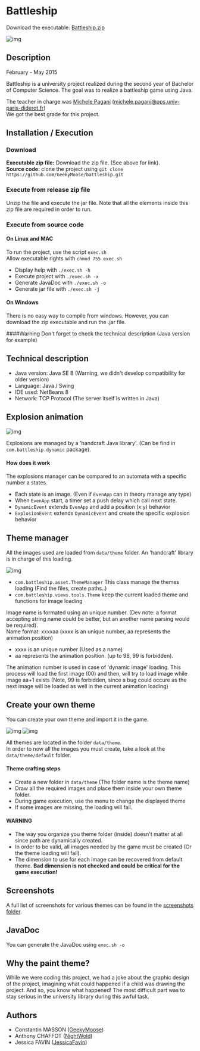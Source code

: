 # Battleship
Download the executable: [Battleship.zip](https://github.com/GeekyMoose/battleship/releases/download/v1.0/battleship.zip)

![img](https://github.com/GeekyMoose/battleship/blob/master/documents/screenshots/theme_default/1-defaultWelcome.png)


<!-- *********************************************************************** -->
## Description
February - May 2015

Battleship is a university project realized during the second year of Bachelor of Computer Science. The goal was to realize a battleship game using Java.

The teacher in charge was [Michele Pagani](http://www.pps.univ-paris-diderot.fr/~pagani/) (michele.pagani@pps.univ-paris-diderot.fr)<br/>
We got the best grade for this project.


<!-- *********************************************************************** -->
## Installation / Execution

### Download
**Executable zip file:** Download the zip file. (See above for link).<br/>
**Source code:** clone the project using `git clone https://github.com/GeekyMoose/battleship.git`

### Execute from release zip file
Unzip the file and execute the jar file. Note that all the elements inside this zip file are required in order to run.

### Execute from source code
#### On Linux and MAC
To run the project, use the script `exec.sh`<br/>
Allow executable rights with `chmod 755 exec.sh`

* Display help with `./exec.sh -h`
* Execute project with `./exec.sh -x`
* Generate JavaDoc with `./exec.sh -o`
* Generate jar file with `./exec.sh -j`

#### On Windows
There is no easy way to compile from windows. However, you can download the zip executable and run the .jar file.

####Warning
Don't forget to check the technical description (Java version for example)


<!-- *********************************************************************** -->
## Technical description
- Java version: Java SE 8 (Warning, we didn't develop compatibility for older version)
- Language: Java / Swing
- IDE used: NetBeans 8
- Network: TCP Protocol (The server itself is written in Java)


<!-- *********************************************************************** -->
## Explosion animation
![img](https://github.com/GeekyMoose/battleship/blob/master/documents/screenshots/gif/explosion_demo.gif)

Explosions are managed by a 'handcraft Java library'. (Can be find in `com.battleship.dynamic` package).

#### How does it work
The explosions manager can be compared to an automata with a specific number a states. 

* Each state is an image. (Even if `EvenApp` can in theory manage any type)
* When `EvenApp` start, a timer set a push delay which call next state.
* `DynamicEvent` extends `EvenApp` and add a position (x:y) behavior
* `ExplosionEvent` extends `DynamicEvent` and create the specific explosion behavior


<!-- *********************************************************************** -->
## Theme manager
All the images used are loaded from `data/theme` folder. An 'handcraft' library is in charge of this loading.

![img](https://github.com/GeekyMoose/battleship/blob/master/documents/screenshots/imagesLoading.png)
 
* `com.battleship.asset.ThemeManager` This class manage the themes loading (Find the files, create paths..)
* `com.battleship.views.tools.Theme` keep the current loaded theme and functions for image loading

Image name is formated using an unique number. (Dev note: a format accepting string name could be better, but an another name parsing would be required). 
<br/>
Name format: xxxxaa (xxxx is an unique number, aa represents the animation position)

* xxxx is an unique number (Used as a name)
* aa represents the animation position. (up to 98, 99 is forbidden).

The animation number is used in case of 'dynamic image' loading. This process will load the first image (00) and then, will try to load image while image aa+1 exists (Note, 99 is forbidden, since a bug could occure as the next image will be loaded as well in the current animation loading)


<!-- *********************************************************************** -->
## Create your own theme
You can create your own theme and import it in the game. 

![img](https://github.com/GeekyMoose/battleship/blob/master/documents/screenshots/gif/theme_default.gif)
![img](https://github.com/GeekyMoose/battleship/blob/master/documents/screenshots/gif/theme_paint.gif)

All themes are located in the folder `data/theme`. <br/>
In order to now all the images you must create, take a look at the `data/theme/default` folder.

#### Theme crafting steps
- Create a new folder in `data/theme` (The folder name is the theme name)
- Draw all the required images and place them inside your own theme folder.
- During game execution, use the menu to change the displayed theme
- If some images are missing, the loading will fail.

#### WARNING
- The way you organize you theme folder (inside) doesn't matter at all since path are dynamically created.
- In order to be valid, all images needed by the game must be created (Or the theme loading will fail).
- The dimension to use for each image can be recovered from default theme. **Bad dimension is not checked and could be critical for the game execution!**


<!-- *********************************************************************** -->
## Screenshots
A full list of screenshots for various themes can be found in the [screenshots
folder](https://github.com/GeekyMoose/battleship/tree/master/documents/screenshots).


<!-- *********************************************************************** -->
## JavaDoc
You can generate the JavaDoc using `exec.sh -o`


<!-- *********************************************************************** -->
## Why the paint theme? 
While we were coding this project, we had a joke about the graphic design of the project, imagining what could happened if a child was drawing the project. And so, you know what happened! The most difficult part was to stay serious in the university library during this awful task.


<!-- *********************************************************************** -->
## Authors
* Constantin MASSON ([GeekyMoose](https://github.com/GeekyMoose))
* Anthony CHAFFOT ([NightWold](https://github.com/NightWolfRobot))
* Jessica FAVIN ([JessicaFavin](https://github.com/JessicaFavin))

